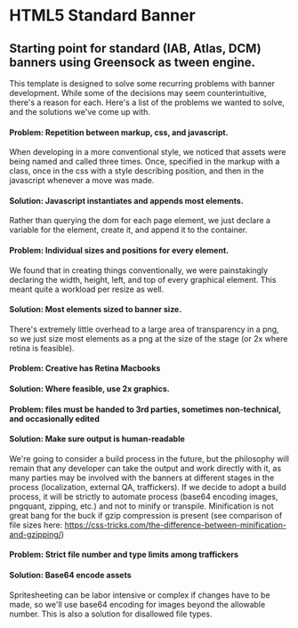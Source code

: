 # HTML5 Standard Banner

## Starting point for standard (IAB, Atlas, DCM) banners using Greensock as tween engine.

This template is designed to solve some recurring problems with banner development. While some of the decisions may seem counterintuitive, there's a reason for each. Here's a list of the problems we wanted to solve, and the solutions we've come up with.

#### Problem: Repetition between markup, css, and javascript. 

When developing in a more conventional style, we noticed that assets were being named and called three times. Once, specified in the markup with a class, once in the css with a style describing position, and then in the javascript whenever a move was made.

#### Solution: Javascript instantiates and appends most elements.

Rather than querying the dom for each page element, we just declare a variable for the element, create it, and append it to the container.

#### Problem: Individual sizes and positions for every element.

We found that in creating things conventionally, we were painstakingly declaring the width, height, left, and top of every graphical element. This meant quite a workload per resize as well.

#### Solution: Most elements sized to banner size.

There's extremely little overhead to a large area of transparency in a png, so we just size most elements as a png at the size of the stage (or 2x where retina is feasible).

#### Problem: Creative has Retina Macbooks

#### Solution: Where feasible, use 2x graphics.

#### Problem: files must be handed to 3rd parties, sometimes non-technical, and occasionally edited

#### Solution: Make sure output is human-readable

We're going to consider a build process in the future, but the philosophy will remain that any developer can take the output and work directly with it, as many parties may be involved with the banners at different stages in the process (localization, external QA, traffickers). If we decide to adopt a build process, it will be strictly to automate process (base64 encoding images, pngquant, zipping, etc.) and not to minify or transpile. Minification is not great bang for the buck if gzip compression is present (see comparison of file sizes here: https://css-tricks.com/the-difference-between-minification-and-gzipping/)

#### Problem: Strict file number and type limits among traffickers

#### Solution: Base64 encode assets
Spritesheeting can be labor intensive or complex if changes have to be made, so we'll use base64 encoding for images beyond the allowable number. This is also a solution for disallowed file types.
